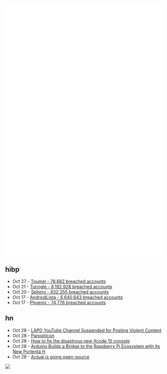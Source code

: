 ![Metrics](https://raw.githubusercontent.com/phixion/phixion/master/metrics.svg)

## hibp

<!--
for https://github.com/phixion/phixion/blob/main/.github/workflows/feeds.yml
-->
<!--START_SECTION:haveibeenpwnd-->
- Oct 27 - [Toumei - 76,682 breached accounts](https://haveibeenpwned.com/PwnedWebsites#Toumei)
- Oct 21 - [Tunngle - 8,192,928 breached accounts](https://haveibeenpwned.com/PwnedWebsites#Tunngle)
- Oct 20 - [Sphero - 832,255 breached accounts](https://haveibeenpwned.com/PwnedWebsites#Sphero)
- Oct 17 - [AndroidLista - 6,640,643 breached accounts](https://haveibeenpwned.com/PwnedWebsites#AndroidLista)
- Oct 17 - [Phoenix - 74,776 breached accounts](https://haveibeenpwned.com/PwnedWebsites#Phoenix)
<!--END_SECTION:haveibeenpwnd-->

## hn

<!--
for https://github.com/phixion/phixion/blob/main/.github/workflows/feeds.yml
-->
<!--START_SECTION:hn-->
- Oct 28 - [LAPD YouTube Channel Suspended for Posting Violent Content](https://ktla.com/news/local-news/lapd-youtube-channel-suspended-for-posting-violent-content/)
- Oct 28 - [Panopticon](https://en.wikipedia.org/wiki/Panopticon)
- Oct 28 - [How to fix the disastrous new Xcode 15 console](https://lapcatsoftware.com/articles/2023/10/5.html)
- Oct 28 - [Arduino Builds a Bridge to the Raspberry Pi Ecosystem with Its New Portenta H](https://www.hackster.io/news/arduino-builds-a-bridge-to-the-raspberry-pi-ecosystem-with-its-new-portenta-hat-carrier-board-c992bd7928cd)
- Oct 28 - [Actual is going open-source](https://actualbudget.com/open-source)
<!--END_SECTION:hn-->

<!--
for https://yhype.me
-->
![](https://hit.yhype.me/github/profile?user_id=13013670)
